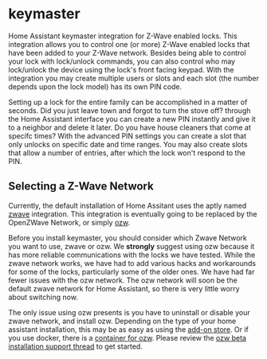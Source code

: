 # keymaster
Home Assistant keymaster integration for Z-Wave enabled locks. This integration allows you to control one (or more) Z-Wave enabled locks that have been added to your Z-Wave network. Besides being able to control your lock with lock/unlock commands, you can also control who may lock/unlock the device using the lock's front facing keypad. With the integration you may create multiple users or slots and each slot (the number depends upon the lock model) has its own PIN code.

Setting up a lock for the entire family can be accomplished in a matter of seconds. Did you just leave town and forgot to turn the stove off? through the Home Assistant interface you can create a new PIN instantly and give it to a neighbor and delete it later. Do you have house cleaners that come at specifc times? With the advanced PIN settings you can create a slot that only unlocks on specific date and time ranges. You may also create slots that allow a number of entries, after which the lock won't respond to the PIN.

## Selecting a Z-Wave Network

Currently, the default installation of Home Assitant uses the aptly named [zwave](https://www.home-assistant.io/integrations/zwave/) integration.  This integration is eventually going to be replaced by the OpenZWave Network, or simply [ozw](https://www.home-assistant.io/integrations/ozw/).

Before you install keymaster, you should consider which Zwave Network you want to use, zwave or ozw.  We **strongly** suggest using ozw because it has more reliable communications with the locks we have tested.  While the zwave network works, we have had to add various hacks and workarounds for some of the locks, particularly some of the older ones.  We have had far fewer issues with the ozw network. The ozw network will soon be the default zwave network for Home Assistant, so there is very little worry about switching now.

The only issue using ozw presents is you have to uninstall or disable your zwave network, and install ozw.  Depending on the type of your home assistant installation, this may be as easy as using the [add-on store](https://www.home-assistant.io/addons/).  Or if you use docker, there is a [container for ozw](https://github.com/OpenZWave/qt-openzwave). Please review the [ozw beta installation support thread](https://community.home-assistant.io/t/get-openzwave-beta-working/200121) to get started.